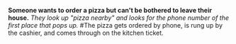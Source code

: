 **Someone wants to order a pizza but can't be bothered to leave their house.**
*They look up "pizza nearby" and looks for the phone number of the first place that pops up.*
#The pizza gets ordered by phone, is rung up by the cashier, and comes through on the kitchen ticket.